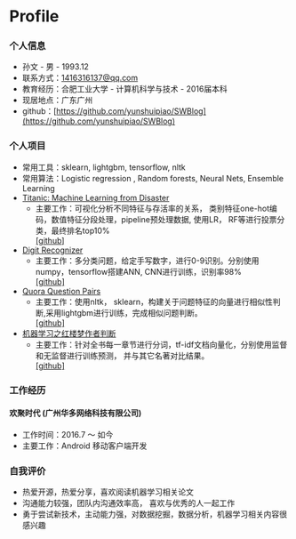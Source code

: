 # Profile

### 个人信息
* 孙文 - 男  -  1993.12  
* 联系方式：1416316137@qq.com 
* 教育经历：合肥工业大学 - 计算机科学与技术 - 2016届本科 
* 现居地点：广东广州
* github：[https://github.com/yunshuipiao/SWBlog](https://github.com/yunshuipiao/SWBlog)


### 个人项目
* 常用工具：sklearn, lightgbm, tensorflow, nltk
* 常用算法：Logistic regression , Random forests, Neural Nets, Ensemble Learning
* [Titanic: Machine Learning from Disaster](https://www.kaggle.com/c/titanic)
    * 主要工作：可视化分析不同特征与存活率的关系， 类别特征one-hot编码，数值特征分段处理，pipeline预处理数据, 使用LR， RF等进行投票分类，最终排名top10%  
              [[github]](https://github.com/yunshuipiao/sw-kaggle/blob/master/titanic/01.ipynb)
* [Digit Recognizer](https://www.kaggle.com/c/digit-recognizer)  
    * 主要工作：多分类问题，给定手写数字，进行0-9识别。分别使用numpy，tensorflow搭建ANN, CNN进行训练，识别率98%   
              [[github]](https://github.com/yunshuipiao/sw-kaggle/blob/master/digit_recognizer/07-ann-cnn-rnn.ipynb)
* [Quora Question Pairs](https://www.kaggle.com/c/quora-question-pairs)
    * 主要工作：使用nltk， sklearn，构建关于问题特征的向量进行相似性判断,采用lightgbm进行训练，完成相似问题判断。   
              [[github]](https://github.com/yunshuipiao/sw-kaggle/blob/master/quora-question-pairs/01.ipynb)
* [机器学习之红楼梦作者判断](https://github.com/yunshuipiao/SWBlog/blob/master/maching_learning/%E6%9C%BA%E5%99%A8%E5%AD%A6%E4%B9%A0%E4%B9%8B%E7%BA%A2%E6%A5%BC%E6%A2%A6%E4%BD%9C%E8%80%85%E5%88%A4%E6%96%AD(%E4%B8%80%EF%BC%9AKMeans).md)  
    * 主要工作：针对全书每一章节进行分词，tf-idf文档向量化，分别使用监督和无监督进行训练预测， 并与其它名著对比结果。  
              [[github]](https://github.com/yunshuipiao/sw-kaggle/blob/master/experimental/sidamingzhu/01.ipynb)
              
### 工作经历
#### 欢聚时代 (广州华多网络科技有限公司) 
* 工作时间：2016.7 ～ 如今
* 主要工作：Android 移动客户端开发

### 自我评价
* 热爱开源，热爱分享，喜欢阅读机器学习相关论文
* 沟通能力较强，团队内沟通效率高， 喜欢与优秀的人一起工作
* 勇于尝试新技术，主动能力强，对数据挖掘，数据分析，机器学习相关内容很感兴趣


